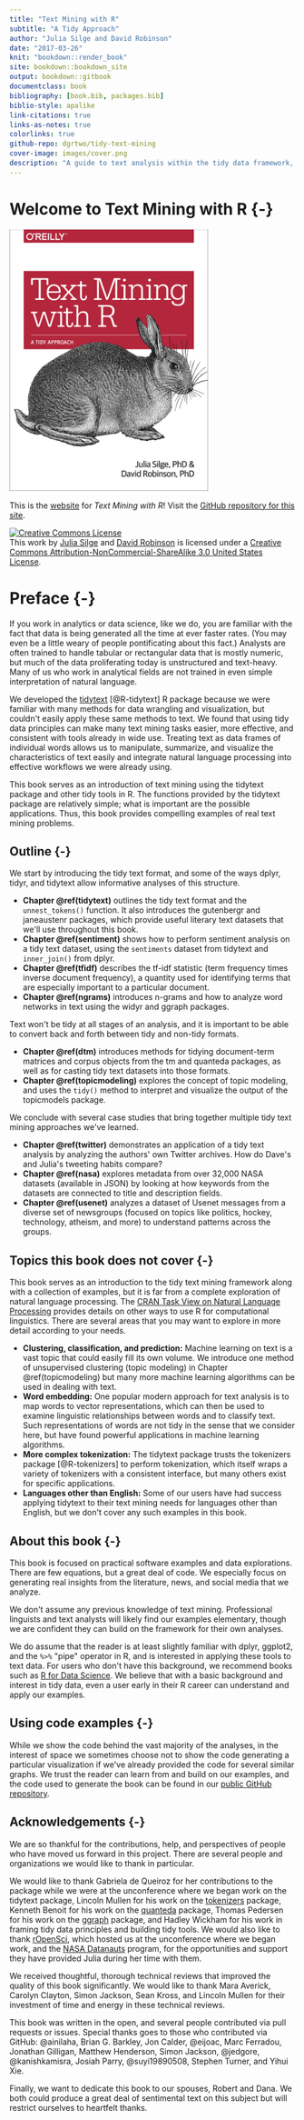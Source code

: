 ```yaml
--- 
title: "Text Mining with R"
subtitle: "A Tidy Approach"
author: "Julia Silge and David Robinson"
date: "2017-03-26"
knit: "bookdown::render_book"
site: bookdown::bookdown_site
output: bookdown::gitbook
documentclass: book
bibliography: [book.bib, packages.bib]
biblio-style: apalike
link-citations: true
links-as-notes: true
colorlinks: true
github-repo: dgrtwo/tidy-text-mining
cover-image: images/cover.png
description: "A guide to text analysis within the tidy data framework, using the tidytext package and other tidy tools"
---
```




# Welcome to Text Mining with R {-}

<img src="images/cover.png" width="350" height="460" alt="Cover image" />


This is the [website](http://tidytextmining.com/) for *Text Mining with R*! Visit the [GitHub repository for this site](https://github.com/dgrtwo/tidy-text-mining).

<a rel="license" href="http://creativecommons.org/licenses/by-nc-sa/3.0/us/"><img alt="Creative Commons License" style="border-width:0" src="https://i.creativecommons.org/l/by-nc-sa/3.0/us/88x31.png" /></a><br />This work by [Julia Silge](http://juliasilge.com/) and [David Robinson](http://varianceexplained.org/) is licensed under a <a rel="license" href="http://creativecommons.org/licenses/by-nc-sa/3.0/us/">Creative Commons Attribution-NonCommercial-ShareAlike 3.0 United States License</a>.

<script>
  (function(i,s,o,g,r,a,m){i['GoogleAnalyticsObject']=r;i[r]=i[r]||function(){
  (i[r].q=i[r].q||[]).push(arguments)},i[r].l=1*new Date();a=s.createElement(o),
  m=s.getElementsByTagName(o)[0];a.async=1;a.src=g;m.parentNode.insertBefore(a,m)
  })(window,document,'script','https://www.google-analytics.com/analytics.js','ga');

  ga('create', 'UA-68765210-2', 'auto');
  ga('send', 'pageview');

</script>

# Preface {-}

If you work in analytics or data science, like we do, you are familiar with the fact that data is being generated all the time at ever faster rates. (You may even be a little weary of people pontificating about this fact.) Analysts are often trained to handle tabular or rectangular data that is mostly numeric, but much of the data proliferating today is unstructured and text-heavy. Many of us who work in analytical fields are not trained in even simple interpretation of natural language.

We developed the [tidytext](https://github.com/juliasilge/tidytext) [@R-tidytext] R package because we were familiar with many methods for data wrangling and visualization, but couldn't easily apply these same methods to text. We found that using tidy data principles can make many text mining tasks easier, more effective, and consistent with tools already in wide use. Treating text as data frames of individual words allows us to manipulate, summarize, and visualize the characteristics of text easily and integrate natural language processing into effective workflows we were already using.

This book serves as an introduction of text mining using the tidytext package and other tidy tools in R. The functions provided by the tidytext package are relatively simple; what is important are the possible applications. Thus, this book provides compelling examples of real text mining problems.

## Outline {-}

We start by introducing the tidy text format, and some of the ways dplyr, tidyr, and tidytext allow informative analyses of this structure.

* **Chapter \@ref(tidytext)** outlines the tidy text format and the `unnest_tokens()` function. It also introduces the gutenbergr and janeaustenr packages, which provide useful literary text datasets that we'll use throughout this book.
* **Chapter \@ref(sentiment)** shows how to perform sentiment analysis on a tidy text dataset, using the `sentiments` dataset from tidytext and `inner_join()` from dplyr.
* **Chapter \@ref(tfidf)** describes the tf-idf statistic (term frequency times inverse document frequency), a quantity used for identifying terms that are especially important to a particular document.
* **Chapter \@ref(ngrams)** introduces n-grams and how to analyze word networks in text using the widyr and ggraph packages.

Text won't be tidy at all stages of an analysis, and it is important to be able to convert back and forth between tidy and non-tidy formats.

* **Chapter \@ref(dtm)** introduces methods for tidying document-term matrices and corpus objects from the tm and quanteda packages, as well as for casting tidy text datasets into those formats.
* **Chapter \@ref(topicmodeling)** explores the concept of topic modeling, and uses the `tidy()` method to interpret and visualize the output of the topicmodels package. 

We conclude with several case studies that bring together multiple tidy text mining approaches we've learned.

* **Chapter \@ref(twitter)** demonstrates an application of a tidy text analysis by analyzing the authors' own Twitter archives. How do Dave's and Julia's tweeting habits compare?
* **Chapter \@ref(nasa)** explores metadata from over 32,000 NASA datasets (available in JSON) by looking at how keywords from the datasets are connected to title and description fields.
* **Chapter \@ref(usenet)** analyzes a dataset of Usenet messages from a diverse set of newsgroups (focused on topics like politics, hockey, technology, atheism, and more) to understand patterns across the groups.

## Topics this book does not cover {-}

This book serves as an introduction to the tidy text mining framework along with a collection of examples, but it is far from a complete exploration of natural language processing. The [CRAN Task View on Natural Language Processing](https://cran.r-project.org/web/views/NaturalLanguageProcessing.html) provides details on other ways to use R for computational linguistics. There are several areas that you may want to explore in more detail according to your needs.

* **Clustering, classification, and prediction:** Machine learning on text is a vast topic that could easily fill its own volume. We introduce one method of unsupervised clustering (topic modeling) in Chapter \@ref(topicmodeling) but many more machine learning algorithms can be used in dealing with text.
* **Word embedding:** One popular modern approach for text analysis is to map words to vector representations, which can then be used to examine linguistic relationships between words and to classify text. Such representations of words are not tidy in the sense that we consider here, but have found powerful applications in machine learning algorithms.
* **More complex tokenization:** The tidytext package trusts the tokenizers package [@R-tokenizers] to perform tokenization, which itself wraps a variety of tokenizers with a consistent interface, but many others exist for specific applications.
* **Languages other than English:** Some of our users have had success applying tidytext to their text mining needs for languages other than English, but we don't cover any such examples in this book.

## About this book {-}

This book is focused on practical software examples and data explorations. There are few equations, but a great deal of code. We especially focus on generating real insights from the literature, news, and social media that we analyze.

We don't assume any previous knowledge of text mining. Professional linguists and text analysts will likely find our examples elementary, though we are confident they can build on the framework for their own analyses.

We do assume that the reader is at least slightly familiar with dplyr, ggplot2, and the `%>%` "pipe" operator in R, and is interested in applying these tools to text data. For users who don't have this background, we recommend books such as [R for Data Science](http://r4ds.had.co.nz/). We believe that with a basic background and interest in tidy data, even a user early in their R career can understand and apply our examples.

## Using code examples {-}

While we show the code behind the vast majority of the analyses, in the interest of space we sometimes choose not to show the code generating a particular visualization if we've already provided the code for several similar graphs. We trust the reader can learn from and build on our examples, and the code used to generate the book can be found in our [public GitHub repository](https://github.com/dgrtwo/tidy-text-mining).

## Acknowledgements {-}

We are so thankful for the contributions, help, and perspectives of people who have moved us forward in this project. There are several people and organizations we would like to thank in particular. 

We would like to thank Gabriela de Queiroz for her contributions to the package while we were at the unconference where we began work on the tidytext package, Lincoln Mullen for his work on the [tokenizers](https://github.com/ropensci/tokenizers) package, Kenneth Benoit for his work on the [quanteda](https://github.com/kbenoit/quanteda) package, Thomas Pedersen for his work on the [ggraph](https://github.com/thomasp85/ggraph) package, and Hadley Wickham for his work in framing tidy data principles and building tidy tools. We would also like to thank [rOpenSci](https://ropensci.org/), which hosted us at the unconference where we began work, and the [NASA Datanauts](https://open.nasa.gov/explore/datanauts/) program, for the opportunities and support they have provided Julia during her time with them. 

We received thoughtful, thorough technical reviews that improved the quality of this book significantly. We would like to thank Mara Averick, Carolyn Clayton, Simon Jackson, Sean Kross, and Lincoln Mullen for their investment of time and energy in these technical reviews.

This book was written in the open, and several people contributed via pull requests or issues. Special thanks goes to those who contributed via GitHub: \@ainilaha, Brian G. Barkley, Jon Calder, \@eijoac, Marc Ferradou, Jonathan Gilligan, Matthew Henderson, Simon Jackson, \@jedgore, \@kanishkamisra, Josiah Parry, \@suyi19890508, Stephen Turner, and Yihui Xie.

Finally, we want to dedicate this book to our spouses, Robert and Dana. We both could produce a great deal of sentimental text on this subject but will restrict ourselves to heartfelt thanks.

